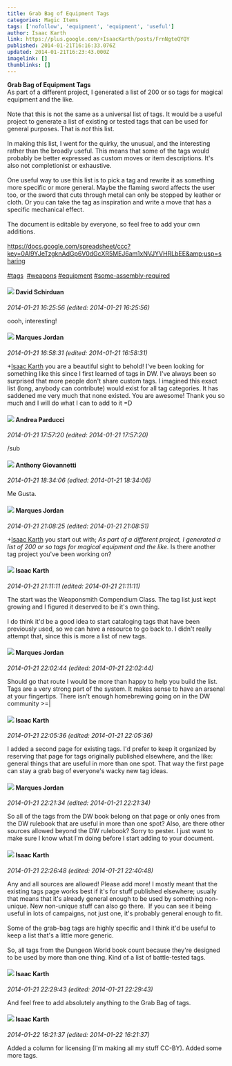 ```yaml
---
title: Grab Bag of Equipment Tags
categories: Magic Items
tags: ['nofollow', 'equipment', 'equipment', 'useful']
author: Isaac Karth
link: https://plus.google.com/+IsaacKarth/posts/FrnNgteQYQY
published: 2014-01-21T16:16:33.076Z
updated: 2014-01-21T16:23:43.000Z
imagelink: []
thumblinks: []
---
```


<b>Grab Bag of Equipment Tags</b><br />As part of a different project, I generated a list of 200 or so tags for magical equipment and the like. <br /><br />Note that this is not the same as a universal list of tags. It would be a useful project to generate a list of existing or tested tags that can be used for general purposes. That is <i>not</i> this list.<br /><br />In making this list, I went for the quirky, the unusual, and the interesting rather than the broadly useful. This means that some of the tags would probably be better expressed as custom moves or item descriptions. It&#39;s also not completionist or exhaustive.<br /><br />One useful way to use this list is to pick a tag and rewrite it as something more specific or more general. Maybe the flaming sword affects the user too, or the sword that cuts through metal can only be stopped by leather or cloth. Or you can take the tag as inspiration and write a move that has a specific mechanical effect.<br /><br />The document is editable by everyone, so feel free to add your own additions.<br /><br /><a href="https://docs.google.com/spreadsheet/ccc?key=0Al9YJeTzgknAdGp6V0dGcXR5MEJ6am1xNVJYVHRLbEE&amp;usp=sharing" class="ot-anchor">https://docs.google.com/spreadsheet/ccc?key=0Al9YJeTzgknAdGp6V0dGcXR5MEJ6am1xNVJYVHRLbEE&amp;usp=sharing</a><br /><br /> <a rel="nofollow" class="ot-hashtag" href="https://plus.google.com/s/%23tags/posts">#tags</a>  <a rel="nofollow" class="ot-hashtag" href="https://plus.google.com/s/%23weapons/posts">#weapons</a> <a rel="nofollow" class="ot-hashtag" href="https://plus.google.com/s/%23equipment/posts">#equipment</a> <a rel="nofollow" class="ot-hashtag" href="https://plus.google.com/s/%23some-assembly-required/posts">#some-assembly-required</a>
<div id='comment z12wyzx52qz3w1ums23yy5kjerewet2xr04'>
  <h4><img src='{{site.baseurl}}//images/avatars/116124411286229550721_photo.jpg'> David Schirduan</h4>
      <p><cite>2014-01-21 16:25:56 (edited: 2014-01-21 16:25:56)</cite></p>
        <p>oooh, interesting!</p>
</div>
        

<div id='comment z12wyzx52qz3w1ums23yy5kjerewet2xr04'>
  <h4><img src='{{site.baseurl}}//images/avatars/114124925422808188628_photo.jpg'> Marques Jordan</h4>
      <p><cite>2014-01-21 16:58:31 (edited: 2014-01-21 16:58:31)</cite></p>
        <p><span class="proflinkWrapper"><span class="proflinkPrefix">+</span><a class="proflink" href="https://plus.google.com/105946087652149391485" oid="105946087652149391485">Isaac Karth</a></span> you are a beautiful sight to behold! I&#39;ve been looking for something like this since I first learned of tags in DW. I&#39;ve always been so surprised that more people don&#39;t share custom tags. I imagined this exact list (long, anybody can contribute) would exist for all tag categories. It has saddened me very much that none existed. You are awesome! Thank you so much and I will do what I can to add to it =D</p>
</div>
        

<div id='comment z12wyzx52qz3w1ums23yy5kjerewet2xr04'>
  <h4><img src='{{site.baseurl}}//images/avatars/101076298485951808085_photo.jpg'> Andrea Parducci</h4>
      <p><cite>2014-01-21 17:57:20 (edited: 2014-01-21 17:57:20)</cite></p>
        <p>/sub</p>
</div>
        

<div id='comment z12wyzx52qz3w1ums23yy5kjerewet2xr04'>
  <h4><img src='{{site.baseurl}}//images/avatars/112155385682843462205_photo.jpg'> Anthony Giovannetti</h4>
      <p><cite>2014-01-21 18:34:06 (edited: 2014-01-21 18:34:06)</cite></p>
        <p>Me Gusta. </p>
</div>
        

<div id='comment z12wyzx52qz3w1ums23yy5kjerewet2xr04'>
  <h4><img src='{{site.baseurl}}//images/avatars/114124925422808188628_photo.jpg'> Marques Jordan</h4>
      <p><cite>2014-01-21 21:08:25 (edited: 2014-01-21 21:08:51)</cite></p>
        <p><span class="proflinkWrapper"><span class="proflinkPrefix">+</span><a class="proflink" href="https://plus.google.com/105946087652149391485" oid="105946087652149391485">Isaac Karth</a></span> you start out with; <i>As part of a different project, I generated a list of 200 or so tags for magical equipment and the like.</i> Is there another tag project you&#39;ve been working on?</p>
</div>
        

<div id='comment z12wyzx52qz3w1ums23yy5kjerewet2xr04'>
  <h4><img src='{{site.baseurl}}//images/avatars/105946087652149391485_photo.jpg'> Isaac Karth</h4>
      <p><cite>2014-01-21 21:11:11 (edited: 2014-01-21 21:11:11)</cite></p>
        <p>The start was the Weaponsmith Compendium Class. The tag list just kept growing and I figured it deserved to be it&#39;s own thing.<br /><br />I do think it&#39;d be a good idea to start cataloging tags that have been previously used, so we can have a resource to go back to. I didn&#39;t really attempt that, since this is more a list of new tags.</p>
</div>
        

<div id='comment z12wyzx52qz3w1ums23yy5kjerewet2xr04'>
  <h4><img src='{{site.baseurl}}//images/avatars/114124925422808188628_photo.jpg'> Marques Jordan</h4>
      <p><cite>2014-01-21 22:02:44 (edited: 2014-01-21 22:02:44)</cite></p>
        <p>Should go that route I would be more than happy to help you build the list. Tags are a very strong part of the system. It makes sense to have an arsenal at your fingertips. There isn&#39;t enough homebrewing going on in the DW community &gt;=|</p>
</div>
        

<div id='comment z12wyzx52qz3w1ums23yy5kjerewet2xr04'>
  <h4><img src='{{site.baseurl}}//images/avatars/105946087652149391485_photo.jpg'> Isaac Karth</h4>
      <p><cite>2014-01-21 22:05:36 (edited: 2014-01-21 22:05:36)</cite></p>
        <p>I added a second page for existing tags. I&#39;d prefer to keep it organized by reserving that page for tags originally published elsewhere, and the like: general things that are useful in more than one spot. That way the first page can stay a grab bag of everyone&#39;s wacky new tag ideas.</p>
</div>
        

<div id='comment z12wyzx52qz3w1ums23yy5kjerewet2xr04'>
  <h4><img src='{{site.baseurl}}//images/avatars/114124925422808188628_photo.jpg'> Marques Jordan</h4>
      <p><cite>2014-01-21 22:21:34 (edited: 2014-01-21 22:21:34)</cite></p>
        <p>So all of the tags from the DW book belong on that page or only ones from the DW rulebook that are useful in more than one spot? Also, are there other sources allowed beyond the DW rulebook? Sorry to pester. I just want to make sure I know what I&#39;m doing before I start adding to your document.</p>
</div>
        

<div id='comment z12wyzx52qz3w1ums23yy5kjerewet2xr04'>
  <h4><img src='{{site.baseurl}}//images/avatars/105946087652149391485_photo.jpg'> Isaac Karth</h4>
      <p><cite>2014-01-21 22:26:48 (edited: 2014-01-21 22:40:48)</cite></p>
        <p>Any and all sources are allowed! Please add more! I mostly meant that the existing tags page works best if it&#39;s for stuff published elsewhere; usually that means that it&#39;s already general enough to be used by something non-unique. New non-unique stuff can also go there.  If you can see it being useful in lots of campaigns, not just one, it&#39;s probably general enough to fit.<br /><br />Some of the grab-bag tags are highly specific and I think it&#39;d be useful to keep a list that&#39;s a little more generic.<br /> <br />So, all tags from the Dungeon World book count because they&#39;re designed to be used by more than one thing. Kind of a list of battle-tested tags.</p>
</div>
        

<div id='comment z12wyzx52qz3w1ums23yy5kjerewet2xr04'>
  <h4><img src='{{site.baseurl}}//images/avatars/105946087652149391485_photo.jpg'> Isaac Karth</h4>
      <p><cite>2014-01-21 22:29:43 (edited: 2014-01-21 22:29:43)</cite></p>
        <p>And feel free to add absolutely anything to the Grab Bag of tags.</p>
</div>
        

<div id='comment z12wyzx52qz3w1ums23yy5kjerewet2xr04'>
  <h4><img src='{{site.baseurl}}//images/avatars/105946087652149391485_photo.jpg'> Isaac Karth</h4>
      <p><cite>2014-01-22 16:21:37 (edited: 2014-01-22 16:21:37)</cite></p>
        <p>Added a column for licensing (I&#39;m making all my stuff CC-BY). Added some more tags.</p>
</div>
        